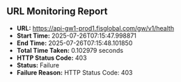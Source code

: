 ## URL Monitoring Report

- **URL:** https://api-gw1-prod1.fisglobal.com/gw/v1/health
- **Start Time:** 2025-07-26T07:15:47.998871
- **End Time:** 2025-07-26T07:15:48.101850
- **Total Time Taken:** 0.102979 seconds
- **HTTP Status Code:** 403
- **Status:** Failure
- **Failure Reason:** HTTP Status Code: 403

